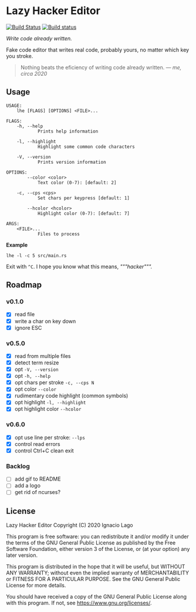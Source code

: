 # Lazy Hacker Editor

[![Build Status](https://travis-ci.org/ignlg/lazy_hacker_editor.svg?branch=master)](https://travis-ci.org/ignlg/lazy_hacker_editor) [![Build status](https://ci.appveyor.com/api/projects/status/wc7p5th4c7onpmo4/branch/master?svg=true)](https://ci.appveyor.com/project/ignlg/lazy-hacker-editor/branch/master)

_Write code already written._

Fake code editor that writes real code, probably yours, no matter which key you stroke.

> Nothing beats the eficiency of writing code already written.
> _— me, circa 2020_

## Usage

```
USAGE:
    lhe [FLAGS] [OPTIONS] <FILE>...

FLAGS:
    -h, --help
            Prints help information

    -l, --highlight
            Highlight some common code characters

    -V, --version
            Prints version information

OPTIONS:
        --color <color>
            Text color (0-7): [default: 2]

    -c, --cps <cps>
            Set chars per keypress [default: 1]

        --hcolor <hcolor>
            Highlight color (0-7): [default: 7]

ARGS:
    <FILE>...
            Files to process
```

**Example**

```
lhe -l -c 5 src/main.rs
```

Exit with `^C`. I hope you know what this means, _"""hacker"""._

## Roadmap

### v0.1.0

- [x] read file
- [x] write a char on key down
- [x] ignore ESC

### v0.5.0

- [x] read from multiple files
- [x] detect term resize
- [x] opt `-V, --version`
- [x] opt `-h, --help`
- [x] opt chars per stroke `-c, --cps N`
- [x] opt color `--color`
- [x] rudimentary code highlight (common symbols)
- [x] opt highlight `-l, --highlight`
- [x] opt highlight color `--hcolor`

### v0.6.0

- [x] opt use line per stroke: `--lps`
- [x] control read errors
- [x] control Ctrl+C clean exit

### Backlog

- [ ] add gif to README
- [ ] add a logo
- [ ] get rid of ncurses?

## License

Lazy Hacker Editor
Copyright (C) 2020 Ignacio Lago

This program is free software: you can redistribute it and/or modify
it under the terms of the GNU General Public License as published by
the Free Software Foundation, either version 3 of the License, or
(at your option) any later version.

This program is distributed in the hope that it will be useful,
but WITHOUT ANY WARRANTY; without even the implied warranty of
MERCHANTABILITY or FITNESS FOR A PARTICULAR PURPOSE. See the
GNU General Public License for more details.

You should have received a copy of the GNU General Public License
along with this program. If not, see <https://www.gnu.org/licenses/>.
